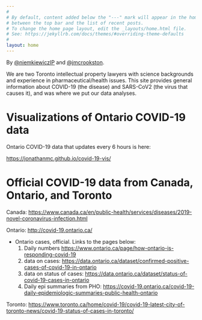 ```yaml
---
#
# By default, content added below the "---" mark will appear in the home page
# between the top bar and the list of recent posts.
# To change the home page layout, edit the _layouts/home.html file.
# See: https://jekyllrb.com/docs/themes/#overriding-theme-defaults
#
layout: home
---
```


By [@niemkiewiczIP](https://twitter.com/niemkiewiczIP)  and [@jmcrookston](https://twitter.com/jmcrookston).

We are two Toronto intellectual property lawyers with science backgrounds and experience in pharmaceutical/health issues. This site provides general information about COVID-19 (the disease) and SARS-CoV2 (the virus that causes it), and was where we put our data analyses.

# Visualizations of Ontario COVID-19 data

Ontario COVID-19 data that updates every 6 hours is here:

<https://jonathanmc.github.io/covid-19-vis/>

# Official COVID-19 data from Canada, Ontario, and Toronto

Canada: <https://www.canada.ca/en/public-health/services/diseases/2019-novel-coronavirus-infection.html>

Ontario: <http://covid-19.ontario.ca/>
- Ontario cases, official. Links to the pages below:
  1. Daily numbers <https://www.ontario.ca/page/how-ontario-is-responding-covid-19>
  1. data on cases: <https://data.ontario.ca/dataset/confirmed-positive-cases-of-covid-19-in-ontario>
  1. data on status of cases: <https://data.ontario.ca/dataset/status-of-covid-19-cases-in-ontario>
  1. Daily epi summaries from PHO: <https://covid-19.ontario.ca/covid-19-daily-epidemiologic-summaries-public-health-ontario>

Toronto: <https://www.toronto.ca/home/covid-19/covid-19-latest-city-of-toronto-news/covid-19-status-of-cases-in-toronto/>
